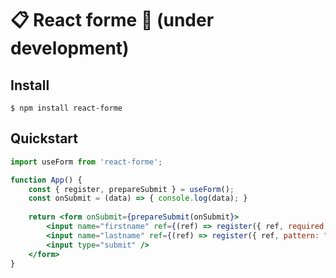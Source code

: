 # 📋 React forme  🚧 (under development)

## Install

    $ npm install react-forme

## Quickstart

```jsx
import useForm from 'react-forme';

function App() {
    const { register, prepareSubmit } = useForm();
    const onSubmit = (data) => { console.log(data); }
    
    return <form onSubmit={prepareSubmit(onSubmit}>
        <input name="firstname" ref={(ref) => register({ ref, required: true })} />
        <input name="lastname" ref={(ref) => register({ ref, pattern: "[a-z]{1,15}" })} />
        <input type="submit" />
    </form>
}

```
